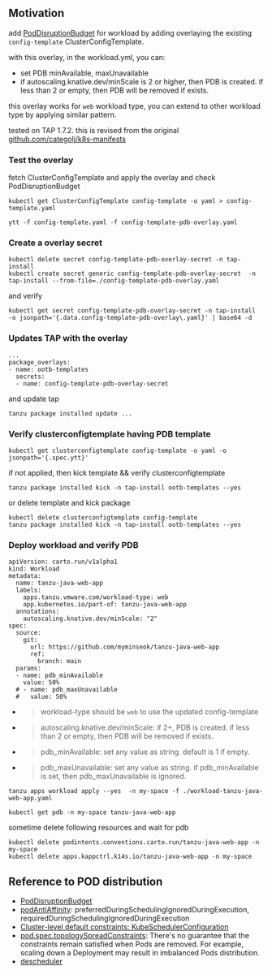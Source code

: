 ## Motivation
add [PodDisruptionBudget](https://kubernetes.io/docs/tasks/run-application/configure-pdb/) for workload by adding overlaying the existing `config-template` ClusterConfigTemplate. 

with this overlay, in the workload.yml, you can:
- set PDB minAvailable, maxUnavailable 
- if autoscaling.knative.dev/minScale is 2 or higher, then PDB is created. if less than 2 or empty, then PDB will be removed if exists.

this overlay works for `web` workload type, you can extend to other workload type by applying similar pattern. 

tested on TAP 1.7.2. this is revised from the original [github.com/categolj/k8s-manifests](https://github.com/categolj/k8s-manifests/blob/main/lime-build/config/platform/tap/overlays/ootb-templates-overlay-pdb.yaml)

### Test the overlay
fetch ClusterConfigTemplate and apply the overlay and check PodDisruptionBudget
```
kubectl get ClusterConfigTemplate config-template -o yaml > config-template.yaml

ytt -f config-template.yaml -f config-template-pdb-overlay.yaml 
```

### Create a overlay secret
```
kubectl delete secret config-template-pdb-overlay-secret -n tap-install   
kubectl create secret generic config-template-pdb-overlay-secret  -n tap-install --from-file=./config-template-pdb-overlay.yaml
```
and verify
```
kubectl get secret config-template-pdb-overlay-secret -n tap-install  -o jsonpath='{.data.config-template-pdb-overlay\.yaml}' | base64 -d
```

### Updates TAP with the overlay
```
...
package_overlays:
- name: ootb-templates
  secrets:
  - name: config-template-pdb-overlay-secret
```
and update tap 
```
tanzu package installed update ...
```

### Verify clusterconfigtemplate having PDB template
```
kubectl get clusterconfigtemplate config-template -o yaml -o jsonpath='{.spec.ytt}' 
```

if not applied, then kick template && verify clusterconfigtemplate
```
tanzu package installed kick -n tap-install ootb-templates --yes
```
or delete template and kick package
```
kubectl delete clusterconfigtemplate config-template
tanzu package installed kick -n tap-install ootb-templates --yes
```

### Deploy workload and verify PDB


```
apiVersion: carto.run/v1alpha1
kind: Workload
metadata:
  name: tanzu-java-web-app
  labels:
    apps.tanzu.vmware.com/workload-type: web
    app.kubernetes.io/part-of: tanzu-java-web-app
  annotations:
    autoscaling.knative.dev/minScale: "2"
spec:
  source:
    git:
      url: https://github.com/myminseok/tanzu-java-web-app
      ref:
        branch: main
  params:
  - name: pdb_minAvailable
    value: 50%    
  # - name: pdb_maxUnavailable 
  #   value: 50%   
```
- > workload-type should be `web` to use the updated config-template
- > autoscaling.knative.dev/minScale: if 2+, PDB is created. if less than 2 or empty, then PDB will be removed if exists.
- > pdb_minAvailable: set any value as string. default is 1 if empty.
- > pdb_maxUnavailable: set any value as string. if pdb_minAvailable is set, then pdb_maxUnavailable is ignored.

```
tanzu apps workload apply --yes  -n my-space -f ./workload-tanzu-java-web-app.yaml
```

```
kubectl get pdb -n my-space tanzu-java-web-app
```

sometime delete following resources and wait for pdb
```
kubectl delete podintents.conventions.carto.run/tanzu-java-web-app -n my-space
kubectl delete apps.kappctrl.k14s.io/tanzu-java-web-app -n my-space
```

## Reference to POD distribution
- [PodDisruptionBudget](https://kubernetes.io/docs/tasks/run-application/configure-pdb/)
- [podAntiAffinity](https://kubernetes.io/docs/concepts/scheduling-eviction/assign-pod-node/#more-practical-use-cases): preferredDuringSchedulingIgnoredDuringExecution, requiredDuringSchedulingIgnoredDuringExecution
- [Cluster-level default constraints: KubeSchedulerConfiguration](https://kubernetes.io/docs/concepts/scheduling-eviction/topology-spread-constraints/#cluster-level-default-constraints)
- [pod.spec.topologySpreadConstraints](https://kubernetes.io/docs/concepts/scheduling-eviction/topology-spread-constraints/#topologyspreadconstraints-field): There's no guarantee that the constraints remain satisfied when Pods are removed. For example, scaling down a Deployment may result in imbalanced Pods distribution.
- [descheduler](https://github.com/kubernetes-sigs/descheduler)
